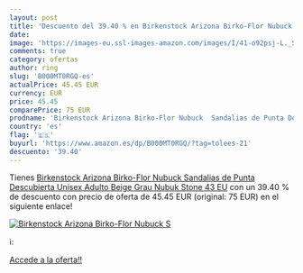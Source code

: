 ```yaml
---
layout: post
title: 'Descuento del 39.40 % en Birkenstock Arizona Birko-Flor Nubuck  S'
date: 
image: 'https://images-eu.ssl-images-amazon.com/images/I/41-o92psj-L._SL200_.jpg'
comments: true
category: ofertas
author: ring
slug: 'B000MT0RGQ-es'
actualPrice: 45.45 EUR
currency: EUR
price: 45.45
comparePrice: 75 EUR
prodname: 'Birkenstock Arizona Birko-Flor Nubuck  Sandalias de Punta Descubierta Unisex Adulto  Beige  Grau  Nubuk Stone   43 EU'
country: 'es'
flag: '🇪🇸'
buyurl: 'https://www.amazon.es/dp/B000MT0RGQ/?tag=tolees-21'
descuento: '39.40'
---
```


Tienes [Birkenstock Arizona Birko-Flor Nubuck  Sandalias de Punta Descubierta Unisex Adulto  Beige  Grau  Nubuk Stone   43 EU](https://www.amazon.es/dp/B000MT0RGQ/?tag=tolees-21) con un 39.40 % de descuento con precio de oferta de 45.45 EUR (original: 75 EUR) en el siguiente enlace!

[![Birkenstock Arizona Birko-Flor Nubuck  S](https://images-eu.ssl-images-amazon.com/images/I/41-o92psj-L._SL200_.jpg)](https://www.amazon.es/dp/B000MT0RGQ/?tag=tolees-21)

ℹ️:


[Accede a la oferta!!](https://www.amazon.es/dp/B000MT0RGQ/?tag=tolees-21)
